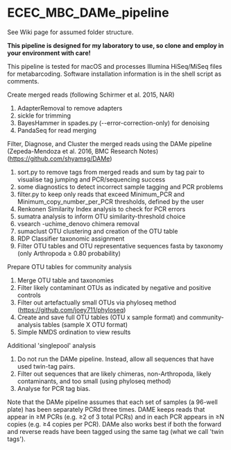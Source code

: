 # ECEC_MBC_DAMe_pipeline

See Wiki page for assumed folder structure.  

**This pipeline is designed for my laboratory to use, so clone and employ in your environment with care!**

This pipeline is tested for macOS and processes Illumina HiSeq/MiSeq files for metabarcoding. Software installation information is in the shell script as comments.

Create merged reads (following Schirmer et al. 2015, NAR)
1)  AdapterRemoval to remove adapters
2)  sickle for trimming
3)  BayesHammer in spades.py (--error-correction-only) for denoising
4)  PandaSeq for read merging

Filter, Diagnose, and Cluster the merged reads using the DAMe pipeline (Zepeda-Mendoza et al. 2016, BMC Research Notes) (https://github.com/shyamsg/DAMe)
1)  sort.py to remove tags from merged reads and sum by tag pair to visualise tag jumping and PCR/sequencing success
2)  some diagnostics to detect incorrect sample tagging and PCR problems
3)  filter.py to keep only reads that exceed Minimum_PCR and Minimum_copy_number_per_PCR thresholds, defined by the user
4)  Renkonen Similarity Index analysis to check for PCR errors
5)  sumatra analysis to inform OTU similarity-threshold choice
6)  vsearch -uchime_denovo chimera removal
7)  sumaclust OTU clustering and creation of the OTU table
8)  RDP Classifier taxonomic assignment
9)  Filter OTU tables and OTU representative sequences fasta by taxonomy (only Arthropoda ≥ 0.80 probability)

Prepare OTU tables for community analysis
1) Merge OTU table and taxonomies
2) Filter likely contaminant OTUs as indicated by negative and positive controls
3) Filter out artefactually small OTUs via phyloseq method (https://github.com/joey711/phyloseq)
4) Create and save full OTU tables (OTU x sample format) and community-analysis tables (sample X OTU format)
5) Simple NMDS ordination to view results

Additional 'singlepool' analysis
1) Do not run the DAMe pipeline. Instead, allow all sequences that have used twin-tag pairs. 
2) Filter out sequences that are likely chimeras, non-Arthropoda, likely contaminants, and too small (using phyloseq method)
3) Analyse for PCR tag bias.

Note that the DAMe pipeline assumes that each set of samples (a 96-well plate) has been separately PCRd three times.  DAME keeps reads that appear in ≥M PCRs (e.g. ≥2 of 3 total PCRs) and in each PCR appears in ≥N copies (e.g. ≥4 copies per PCR). DAMe also works best if both the forward and reverse reads have been tagged using the same tag (what we call 'twin tags').
